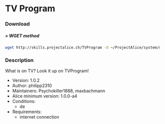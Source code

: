 # TV Program

### Download

##### > WGET method
```bash
wget http://skills.projectalice.ch/TVProgram -O ~/ProjectAlice/system/moduleInstallTickets/TVProgram.install
```


### Description
What is on TV? Look it up on TVProgram!

- Version: 1.0.2
- Author: philipp2310
- Maintainers: Psychokiller1888, maxbachmann
- Alice minimum version: 1.0.0-a4
- Conditions:
  - de
- Requirements:
  - internet connection

